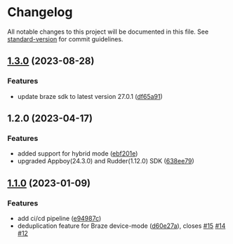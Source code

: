 # Changelog

All notable changes to this project will be documented in this file. See [standard-version](https://github.com/conventional-changelog/standard-version) for commit guidelines.

## [1.3.0](https://github.com/rudderlabs/rudder-integration-braze-android/compare/v1.2.0...v1.3.0) (2023-08-28)


### Features

* update braze sdk to latest version 27.0.1 ([df65a91](https://github.com/rudderlabs/rudder-integration-braze-android/commit/df65a912180063b35fc226cd8ff7167a3934c76b))

## 1.2.0 (2023-04-17)


### Features

* added support for hybrid mode ([ebf201e](https://github.com/rudderlabs/rudder-integration-braze-android/commit/ebf201e8f0e53ccf8faced4640d53d0b45d6c5b2))
* upgraded Appboy(24.3.0) and Rudder(1.12.0) SDK ([638ee79](https://github.com/rudderlabs/rudder-integration-braze-android/commit/638ee79bccfefd033335d51e9ad3b0b935e56f09))

## [1.1.0](https://github.com/rudderlabs/rudder-integration-braze-android/compare/v1.0.0...v1.1.0) (2023-01-09)


### Features

* add ci/cd pipeline ([e94987c](https://github.com/rudderlabs/rudder-integration-braze-android/commit/e94987cd0fb07daf9f6dd683f3712bca405b09a0))
* deduplication feature for Braze device-mode ([d60e27a](https://github.com/rudderlabs/rudder-integration-braze-android/commit/d60e27aa9b91e4cce24702385b2b8567e839c2bf)), closes [#15](https://github.com/rudderlabs/rudder-integration-braze-android/issues/15) [#14](https://github.com/rudderlabs/rudder-integration-braze-android/issues/14) [#12](https://github.com/rudderlabs/rudder-integration-braze-android/issues/12)